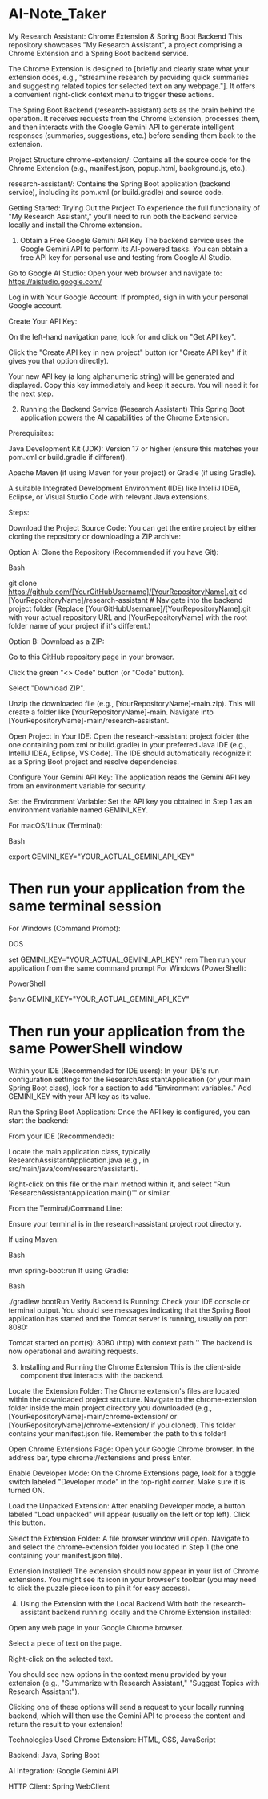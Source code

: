 # AI-Note_Taker
My Research Assistant: Chrome Extension & Spring Boot Backend
This repository showcases "My Research Assistant", a project comprising a Chrome Extension and a Spring Boot backend service.

The Chrome Extension is designed to [briefly and clearly state what your extension does, e.g., "streamline research by providing quick summaries and suggesting related topics for selected text on any webpage."]. It offers a convenient right-click context menu to trigger these actions.

The Spring Boot Backend (research-assistant) acts as the brain behind the operation. It receives requests from the Chrome Extension, processes them, and then interacts with the Google Gemini API to generate intelligent responses (summaries, suggestions, etc.) before sending them back to the extension.

Project Structure
chrome-extension/: Contains all the source code for the Chrome Extension (e.g., manifest.json, popup.html, background.js, etc.).

research-assistant/: Contains the Spring Boot application (backend service), including its pom.xml (or build.gradle) and source code.

Getting Started: Trying Out the Project
To experience the full functionality of "My Research Assistant," you'll need to run both the backend service locally and install the Chrome extension.

1. Obtain a Free Google Gemini API Key
The backend service uses the Google Gemini API to perform its AI-powered tasks. You can obtain a free API key for personal use and testing from Google AI Studio.

Go to Google AI Studio:
Open your web browser and navigate to: https://aistudio.google.com/

Log in with Your Google Account:
If prompted, sign in with your personal Google account.

Create Your API Key:

On the left-hand navigation pane, look for and click on "Get API key".

Click the "Create API key in new project" button (or "Create API key" if it gives you that option directly).

Your new API key (a long alphanumeric string) will be generated and displayed. Copy this key immediately and keep it secure. You will need it for the next step.

2. Running the Backend Service (Research Assistant)
This Spring Boot application powers the AI capabilities of the Chrome Extension.

Prerequisites:

Java Development Kit (JDK): Version 17 or higher (ensure this matches your pom.xml or build.gradle if different).

Apache Maven (if using Maven for your project) or Gradle (if using Gradle).

A suitable Integrated Development Environment (IDE) like IntelliJ IDEA, Eclipse, or Visual Studio Code with relevant Java extensions.

Steps:

Download the Project Source Code:
You can get the entire project by either cloning the repository or downloading a ZIP archive:

Option A: Clone the Repository (Recommended if you have Git):

Bash

git clone https://github.com/[YourGitHubUsername]/[YourRepositoryName].git
cd [YourRepositoryName]/research-assistant # Navigate into the backend project folder
(Replace [YourGitHubUsername]/[YourRepositoryName].git with your actual repository URL and [YourRepositoryName] with the root folder name of your project if it's different.)

Option B: Download as a ZIP:

Go to this GitHub repository page in your browser.

Click the green "<> Code" button (or "Code" button).

Select "Download ZIP".

Unzip the downloaded file (e.g., [YourRepositoryName]-main.zip). This will create a folder like [YourRepositoryName]-main. Navigate into [YourRepositoryName]-main/research-assistant.

Open Project in Your IDE:
Open the research-assistant project folder (the one containing pom.xml or build.gradle) in your preferred Java IDE (e.g., IntelliJ IDEA, Eclipse, VS Code). The IDE should automatically recognize it as a Spring Boot project and resolve dependencies.

Configure Your Gemini API Key:
The application reads the Gemini API key from an environment variable for security.

Set the Environment Variable:
Set the API key you obtained in Step 1 as an environment variable named GEMINI_KEY.

For macOS/Linux (Terminal):

Bash

export GEMINI_KEY="YOUR_ACTUAL_GEMINI_API_KEY"
# Then run your application from the same terminal session
For Windows (Command Prompt):

DOS

set GEMINI_KEY="YOUR_ACTUAL_GEMINI_API_KEY"
rem Then run your application from the same command prompt
For Windows (PowerShell):

PowerShell

$env:GEMINI_KEY="YOUR_ACTUAL_GEMINI_API_KEY"
# Then run your application from the same PowerShell window
Within your IDE (Recommended for IDE users):
In your IDE's run configuration settings for the ResearchAssistantApplication (or your main Spring Boot class), look for a section to add "Environment variables." Add GEMINI_KEY with your API key as its value.

Run the Spring Boot Application:
Once the API key is configured, you can start the backend:

From your IDE (Recommended):

Locate the main application class, typically ResearchAssistantApplication.java (e.g., in src/main/java/com/research/assistant).

Right-click on this file or the main method within it, and select "Run 'ResearchAssistantApplication.main()'" or similar.

From the Terminal/Command Line:

Ensure your terminal is in the research-assistant project root directory.

If using Maven:

Bash

mvn spring-boot:run
If using Gradle:

Bash

./gradlew bootRun
Verify Backend is Running:
Check your IDE console or terminal output. You should see messages indicating that the Spring Boot application has started and the Tomcat server is running, usually on port 8080:

Tomcat started on port(s): 8080 (http) with context path ''
The backend is now operational and awaiting requests.

3. Installing and Running the Chrome Extension
This is the client-side component that interacts with the backend.

Locate the Extension Folder:
The Chrome extension's files are located within the downloaded project structure.
Navigate to the chrome-extension folder inside the main project directory you downloaded (e.g., [YourRepositoryName]-main/chrome-extension/ or [YourRepositoryName]/chrome-extension/ if you cloned). This folder contains your manifest.json file. Remember the path to this folder!

Open Chrome Extensions Page:
Open your Google Chrome browser. In the address bar, type chrome://extensions and press Enter.

Enable Developer Mode:
On the Chrome Extensions page, look for a toggle switch labeled "Developer mode" in the top-right corner. Make sure it is turned ON.

Load the Unpacked Extension:
After enabling Developer mode, a button labeled "Load unpacked" will appear (usually on the left or top left). Click this button.

Select the Extension Folder:
A file browser window will open. Navigate to and select the chrome-extension folder you located in Step 1 (the one containing your manifest.json file).

Extension Installed!
The extension should now appear in your list of Chrome extensions. You might see its icon in your browser's toolbar (you may need to click the puzzle piece icon to pin it for easy access).

4. Using the Extension with the Local Backend
With both the research-assistant backend running locally and the Chrome Extension installed:

Open any web page in your Google Chrome browser.

Select a piece of text on the page.

Right-click on the selected text.

You should see new options in the context menu provided by your extension (e.g., "Summarize with Research Assistant," "Suggest Topics with Research Assistant").

Clicking one of these options will send a request to your locally running backend, which will then use the Gemini API to process the content and return the result to your extension!

Technologies Used
Chrome Extension: HTML, CSS, JavaScript

Backend: Java, Spring Boot

AI Integration: Google Gemini API

HTTP Client: Spring WebClient
